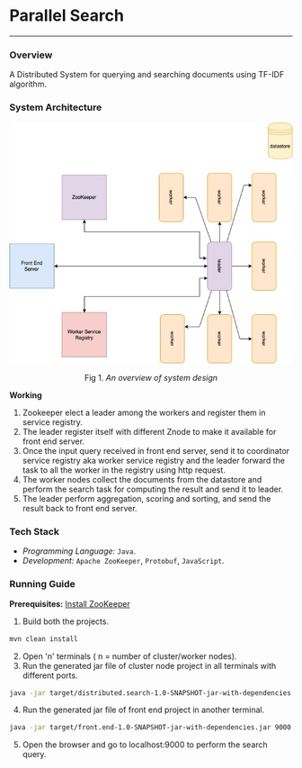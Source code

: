 # Parallel Search
--- 
### Overview
A Distributed System for querying and searching documents using TF-IDF algorithm.

### System Architecture 
<div align="center">
	<img src="assets/sys.jpg" />
	<p align="center">Fig 1. <i>An overview of system design</i></p>
</div>

**Working**
1. Zookeeper elect a leader among the workers and register them in service registry.
2. The leader register itself with different Znode to make it available for front end server.
3. Once the input query received in front end server, send it to coordinator service registry aka worker service registry and the leader forward the task to all the worker in the registry using http request.
4. The worker nodes collect the documents from the datastore and perform the search task for computing the result and send it to leader.
5. The leader perform aggregation, scoring and sorting, and send the result back to front end server.

### Tech Stack
-   _Programming Language:_ `Java`.
-   _Development:_ `Apache ZooKeeper`, `Protobuf`, `JavaScript`.

###  Running Guide

**Prerequisites:** [Install ZooKeeper](https://zookeeper.apache.org/releases.html)
1. Build both the projects.

```bash
mvn clean install
```

2. Open 'n' terminals ( n = number of cluster/worker nodes).
3. Run the generated jar file of cluster node project in all terminals with different ports.

```bash
java -jar target/distributed.search-1.0-SNAPSHOT-jar-with-dependencies.jar 8080
```

4. Run the generated jar file of front end project in another terminal.

```bash
java -jar target/front.end-1.0-SNAPSHOT-jar-with-dependencies.jar 9000
```

5.  Open the browser and go to localhost:9000 to perform the search query.